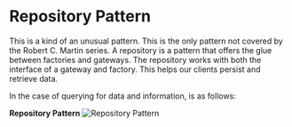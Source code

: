 Repository Pattern
==================
This is a kind of an unusual pattern. This is the only pattern not covered by
the Robert C. Martin series. A repository is a pattern that offers the glue
between factories and gateways. The repository works with both the interface of
a gateway and factory. This helps our clients persist and retrieve data.

In the case of querying for data and information, is as follows:

**Repository Pattern**
![Repository Pattern]()
